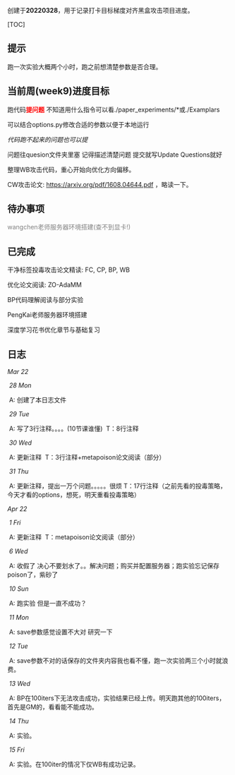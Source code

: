 创建于**20220328**，用于记录打卡目标梯度对齐黑盒攻击项目进度。

[TOC]

## 提示

跑一次实验大概两个小时，跑之前想清楚参数是否合理。



## 当前周(week9)进度目标

跑代码<font color=red>**提问题**</font> 不知道用什么指令可以看./paper_experiments/*或./Examplars

可以结合options.py修改合适的参数以便于本地运行

*代码跑不起来的问题也可以提*

问题往quesion文件夹里塞 记得描述清楚问题 提交就写Update Questions就好



整理WB攻击代码，重心开始向优化方向偏移。

CW攻击论文: https://arxiv.org/pdf/1608.04644.pdf ，略读一下。



## 待办事项

<font color=grey>wangchen老师服务器环境搭建(查不到显卡!)</font>



## 已完成

干净标签投毒攻击论文精读: FC, CP, BP, WB

优化论文阅读: ZO-AdaMM

BP代码理解阅读与部分实验

PengKai老师服务器环境搭建

深度学习花书优化章节与基础复习



## 日志

*Mar 22*

​	*28 Mon* 

​		A: 创建了本日志文件

​	*29 Tue*

​		A: 写了3行注释。。。。(10节课谁懂)
​		T：8行注释

​	*30 Wed*

​		A: 更新注释
​		T：3行注释+metapoison论文阅读（部分）

​	*31 Thu*

​		A: 更新注释，提出一万个问题。。。。。很烦
​		T：17行注释（之前先看的投毒策略，今天才看的options，想死，明天重看投毒策略）

*Apr 22*

​	*1 Fri*

​		A: 更新注释
​		T：metapoison论文阅读（部分）

​	*6 Wed*

​		A: 收假了 决心不要划水了。。解决问题；购买并配置服务器；跑实验忘记保存poison了，紫砂了

​	*10 Sun*

​		A: 跑实验 但是一直不成功？

​	*11 Mon*

​		A: save参数感觉设置不大对 研究一下

​	*12 Tue*

​		A: save参数不对的话保存的文件夹内容我也看不懂，跑一次实验两三个小时就浪费。

​	*13 Wed*

​		A: BP在100iters下无法攻击成功，实验结果已经上传。明天跑其他的100iters，首先是GM的，看看能不能成功。

​	*14 Thu*

​		A: 实验。

​	*15 Fri*

​		A: 实验。在100iter的情况下仅WB有成功记录。

​	